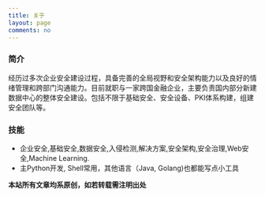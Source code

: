 ```yaml
---
title: 关于
layout: page
comments: no
---
```


### 简介

经历过多次企业安全建设过程，具备完善的全局视野和安全架构能力以及良好的情绪管理和跨部门沟通能力。目前就职与一家跨国金融企业，主要负责国内部分新建数据中心的整体安全建设。包括不限于基础安全、安全设备、PKI体系构建，组建安全团队等。

### 技能

* 企业安全,基础安全,数据安全,入侵检测,解决方案,安全架构,安全治理,Web安全,Machine Learning. 
* 主Python开发, Shell常用，其他语言（Java, Golang)也都能写点小工具

**本站所有文章均系原创，如若转载需注明出处**
